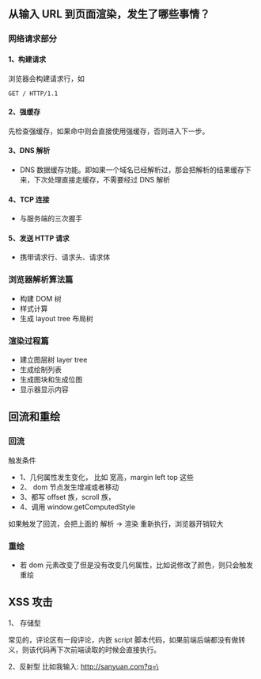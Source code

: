 ## 从输入 URL 到页面渲染，发生了哪些事情？

### 网络请求部分

#### 1、构建请求

浏览器会构建请求行，如

```
GET / HTTP/1.1
```

#### 2、强缓存

先检查强缓存，如果命中则会直接使用强缓存，否则进入下一步。

#### 3、DNS 解析

- DNS 数据缓存功能。即如果一个域名已经解析过，那会把解析的结果缓存下来，下次处理直接走缓存，不需要经过 DNS 解析

#### 4、TCP 连接

- 与服务端的三次握手

#### 5、发送 HTTP 请求

- 携带请求行、请求头、请求体

### 浏览器解析算法篇

- 构建 DOM 树
- 样式计算
- 生成 layout tree 布局树

### 渲染过程篇

- 建立图层树 layer tree
- 生成绘制列表
- 生成图块和生成位图
- 显示器显示内容

## 回流和重绘

### 回流

触发条件

- 1、几何属性发生变化， 比如 宽高，margin left top 这些
- 2、 dom 节点发生增减或者移动
- 3、都写 offset 族，scroll 族，
- 4、调用 window.getComputedStyle

如果触发了回流，会把上面的 解析 -> 渲染 重新执行，浏览器开销较大

### 重绘

- 若 dom 元素改变了但是没有改变几何属性，比如说修改了颜色，则只会触发重绘

## XSS 攻击

1、 存储型

常见的，评论区有一段评论，内嵌 script 脚本代码，如果前端后端都没有做转义，则该代码再下次前端读取的时候会直接执行。

2、反射型
比如我输入:
http://sanyuan.com?q=\<script>alert("你完蛋了")\</script>
这杨，在服务器端会拿到 q 参数,然后将内容返回给浏览器端，浏览器将这些内容作为 HTML 的一部分解析，发现是一个脚本，直接执行，这样就被攻击了。
之所以叫它反射型, 是因为恶意脚本是通过作为网络请求的参数，经过服务器，然后再反射到 HTML 文档中，执行解析。和存储型不一样的是，服务器并不会存储这些恶意脚本。

3、文档型
文档型的 XSS 攻击并不会经过服务端，而是作为中间人的角色，在数据传输过程劫持到网络数据包，然后修改里面的 html 文档！

这样的劫持方式包括 WIFI 路由器劫持或者本地恶意软件等。

措施
1、转义，将\<script> 标签转义成 &ltscript&gt，以及将符号进行转码
2、httpOnly

### 不要相信任何用户输入的内容
